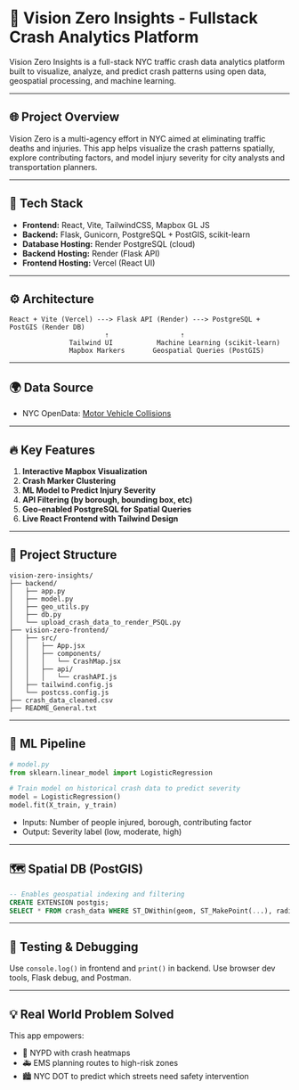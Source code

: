# 🚦 Vision Zero Insights - Fullstack Crash Analytics Platform

Vision Zero Insights is a full-stack NYC traffic crash data analytics platform built to visualize, analyze, and predict crash patterns using open data, geospatial processing, and machine learning.

---

## 🌐 Project Overview

Vision Zero is a multi-agency effort in NYC aimed at eliminating traffic deaths and injuries. This app helps visualize the crash patterns spatially, explore contributing factors, and model injury severity for city analysts and transportation planners.

---

## 🧱 Tech Stack

- **Frontend:** React, Vite, TailwindCSS, Mapbox GL JS
- **Backend:** Flask, Gunicorn, PostgreSQL + PostGIS, scikit-learn
- **Database Hosting:** Render PostgreSQL (cloud)
- **Backend Hosting:** Render (Flask API)
- **Frontend Hosting:** Vercel (React UI)

---

## ⚙️ Architecture

```
React + Vite (Vercel) ---> Flask API (Render) ---> PostgreSQL + PostGIS (Render DB)
                        ⇡                  ⇡
               Tailwind UI           Machine Learning (scikit-learn)
               Mapbox Markers       Geospatial Queries (PostGIS)
```

---

## 🌍 Data Source

- NYC OpenData: [Motor Vehicle Collisions](https://data.cityofnewyork.us/Public-Safety/Motor-Vehicle-Collisions-Crashes/h9gi-nx95)

---

## 🔥 Key Features

1. **Interactive Mapbox Visualization**
2. **Crash Marker Clustering**
3. **ML Model to Predict Injury Severity**
4. **API Filtering (by borough, bounding box, etc)**
5. **Geo-enabled PostgreSQL for Spatial Queries**
6. **Live React Frontend with Tailwind Design**

---

## 📁 Project Structure

```
vision-zero-insights/
├── backend/
│   ├── app.py
│   ├── model.py
│   ├── geo_utils.py
│   ├── db.py
│   └── upload_crash_data_to_render_PSQL.py
├── vision-zero-frontend/
│   ├── src/
│   │   ├── App.jsx
│   │   ├── components/
│   │   │   └── CrashMap.jsx
│   │   ├── api/
│   │   │   └── crashAPI.js
│   ├── tailwind.config.js
│   └── postcss.config.js
├── crash_data_cleaned.csv
├── README_General.txt
```

---

## 🧠 ML Pipeline

```python
# model.py
from sklearn.linear_model import LogisticRegression

# Train model on historical crash data to predict severity
model = LogisticRegression()
model.fit(X_train, y_train)
```

- Inputs: Number of people injured, borough, contributing factor
- Output: Severity label (low, moderate, high)

---

## 🗺️ Spatial DB (PostGIS)

```sql
-- Enables geospatial indexing and filtering
CREATE EXTENSION postgis;
SELECT * FROM crash_data WHERE ST_DWithin(geom, ST_MakePoint(...), radius);
```

---

## 🧪 Testing & Debugging

Use `console.log()` in frontend and `print()` in backend. Use browser dev tools, Flask debug, and Postman.

---

## 💡 Real World Problem Solved

This app empowers:
- 🚓 NYPD with crash heatmaps
- 🚑 EMS planning routes to high-risk zones
- 🏙️ NYC DOT to predict which streets need safety intervention